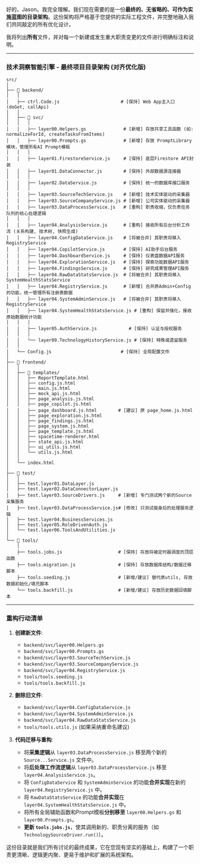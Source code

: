 好的，Jason。我完全理解。我们现在需要的是一份**最终的、无省略的、可作为实施蓝图的目录架构**。这份架构将严格基于您提供的实际工程文件，并完整地融入我们共同敲定的所有优化设计。

我将列出**所有**文件，并对每一个新建或发生重大职责变更的文件进行明确标注和说明。

---

### **技术洞察智能引擎 - 最终项目目录架构 (对齐优化版)**

```
src/
│
├── 📁 backend/
│   │
│   ├── ctrl.Code.js                       # [保持] Web App主入口 (doGet, callApi)
│   │
│   ├── 📁 svc/
│   │   │
│   │   ├── layer00.Helpers.gs              # [新增] 存放共享工具函数 (如: normalizeForId, createTasksFromItems)
│   │   ├── layer00.Prompts.gs              # [新增] 存放 PromptLibrary 模块，管理所有AI Prompt模板
│   │   │
│   │   ├── layer01.FirestoreService.js     # [保持] 底层Firestore API封装
│   │   ├── layer01.DataConnector.js        # [保持] 外部数据源连接器
│   │   │
│   │   ├── layer02.DataService.js          # [保持] 统一的数据库接口服务
│   │   │
│   │   ├── layer03.SourceTechService.js    # [新增] 技术实体驱动的采集器
│   │   ├── layer03.SourceCompanyService.js # [新增] 公司实体驱动的采集器
│   │   ├── layer03.DataProcessService.js   # [重构] 职责收缩，仅负责任务队列的核心处理逻辑
│   │   │
│   │   ├── layer04.AnalysisService.js      # [重构] 接收所有后台分析工作流 (关系构建, 技术树, 快照生成)
│   │   ├── layer04.ConfigDataService.js    # [将被合并] 其职责将移入 RegistryService
│   │   ├── layer04.CopilotService.js       # [保持] AI助手后台服务
│   │   ├── layer04.DashboardService.js     # [保持] 仪表盘数据API服务
│   │   ├── layer04.ExplorationService.js   # [保持] 探索功能数据API服务
│   │   ├── layer04.FindingsService.js      # [保持] 研究成果管理API服务
│   │   ├── layer04.RawDataStatsService.js  # [将被合并] 其职责将移入 SystemHealthStatsService
│   │   ├── layer04.RegistryService.js      # [新增] 合并原Admin+Config的功能，统一管理所有注册表数据
│   │   ├── layer04.SystemAdminService.js   # [将被合并] 其职责将移入 RegistryService
│   │   ├── layer04.SystemHealthStatsService.js # [重构] 保留并强化，接收原始数据统计功能
│   │   │
│   │   ├── layer05.AuthService.js            # [保持] 认证与授权服务
│   │   │
│   │   └── layer09.TechnologyHistoryService.js # [保持] 特殊或遗留服务
│   │
│   └── Config.js                          # [保持] 全局配置文件
│
├── 📁 frontend/
│   │
│   ├── 📁 templates/
│   │   ├── ReportTemplate.html
│   │   ├── config.js.html
│   │   ├── main.js.html
│   │   ├── mock_api.js.html
│   │   ├── page_analysis.js.html
│   │   ├── page_copilot.js.html
│   │   ├── page_dashboard.js.html        # [建议] 原 page_home.js.html
│   │   ├── page_exploration.js.html
│   │   ├── page_findings.js.html
│   │   ├── page_system.js.html
│   │   ├── page_template.js.html
│   │   ├── spacetime-renderer.html
│   │   ├── state_api.js.html
│   │   ├── ui_utils.js.html
│   │   └── utils.js.html
│   │
│   └── index.html
│
├── 📁 test/
│   │
│   ├── test.layer01.DataLayer.js
│   ├── test.layer02.DataConnectorLayer.js
│   ├── test.layer03.SourceDrivers.js     # [新增] 专门测试两个新的Source采集服务
│   ├── test.layer03.DataProcessService.js# [修改] 只测试瘦身后的处理服务逻辑
│   ├── test.layer04.BusinessServices.js
│   ├── test.layer05.RoleDrivenAuth.js
│   └── test.layer06.ToolsAndUtilities.js
│
└── 📁 tools/
    │
    ├── tools.jobs.js                     # [保持] 存放将被定时器调度的顶层函数
    ├── tools.migration.js                # [保持] 存放数据库结构/数据迁移脚本
    ├── tools.seeding.js                  # [新增/建议] 替代原utils, 存放数据初始化/填充脚本
    └── tools.backfill.js                 # [新增/建议] 存放历史数据回填脚本

```

---
### **重构行动清单**

1.  **创建新文件**:
    *   `backend/svc/layer00.Helpers.gs`
    *   `backend/svc/layer00.Prompts.gs`
    *   `backend/svc/layer03.SourceTechService.js`
    *   `backend/svc/layer03.SourceCompanyService.js`
    *   `backend/svc/layer04.RegistryService.js`
    *   `tools/tools.seeding.js`
    *   `tools/tools.backfill.js`

2.  **删除旧文件**:
    *   `backend/svc/layer04.ConfigDataService.js`
    *   `backend/svc/layer04.SystemAdminService.js`
    *   `backend/svc/layer04.RawDataStatsService.js`
    *   `tools/tools.utils.js` (如果采纳重命名建议)

3.  **代码迁移与重构**:
    *   将**采集逻辑**从 `layer03.DataProcessService.js` 移至两个新的 `Source...Service.js` 文件中。
    *   将**后处理工作流逻辑**从 `layer03.DataProcessService.js` 移至 `layer04.AnalysisService.js`。
    *   将 `ConfigDataService` 和 `SystemAdminService` 的功能**合并实现**在新的 `layer04.RegistryService.js` 中。
    *   将 `RawDataStatsService` 的功能**合并实现**在 `layer04.SystemHealthStatsService.js` 中。
    *   将所有全局辅助函数和Prompt模板**分别移至** `layer00.Helpers.gs` 和 `layer00.Prompts.gs`。
    *   **更新 `tools.jobs.js`**，使其调用新的、职责分离的服务（如 `TechnologySourceDriver.run()`）。

这份目录就是我们所有讨论的最终成果，它在您现有坚实的基础上，构建了一个职责更清晰、逻辑更内聚、更易于维护和扩展的系统架构。
